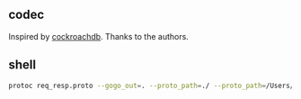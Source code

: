 ## codec

Inspired by [cockroachdb](https://github.com/cockroachdb/cockroach/tree/master/rpc/codec). Thanks to the authors.

## shell

```sh
protoc req_resp.proto --gogo_out=. --proto_path=./ --proto_path=/Users/felix/work/mobile_game/go/trunk/src/github.com/
```
